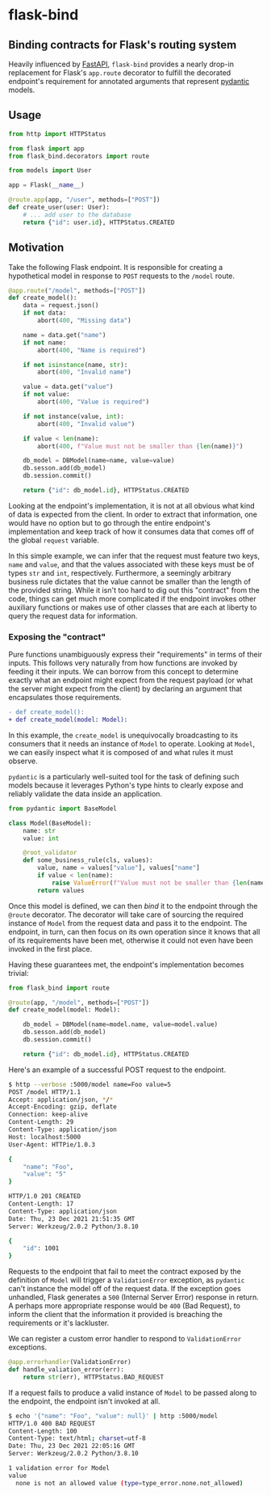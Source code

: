 # flask-bind

## Binding contracts for Flask's routing system

Heavily influenced by [FastAPI](https://fastapi.tiangolo.com/), `flask-bind` provides a nearly
drop-in replacement for Flask's `app.route` decorator to fulfill the decorated endpoint's
requirement for annotated arguments that represent [pydantic](https://pydantic-docs.helpmanual.io/)
models.

## Usage

```python
from http import HTTPStatus

from flask import app
from flask_bind.decorators import route

from models import User

app = Flask(__name__)

@route.app(app, "/user", methods=["POST"])
def create_user(user: User):
    # ... add user to the database
    return {"id": user.id}, HTTPStatus.CREATED
```

## Motivation

Take the following Flask endpoint. It is responsible for creating a hypothetical model in response to
`POST` requests to the `/model` route.

```python
@app.route("/model", methods=["POST"])
def create_model():
    data = request.json()
    if not data:
        abort(400, "Missing data")

    name = data.get("name")
    if not name:
        abort(400, "Name is required")

    if not isinstance(name, str):
        abort(400, "Invalid name")

    value = data.get("value")
    if not value:
        abort(400, "Value is required")

    if not instance(value, int):
        abort(400, "Invalid value")

    if value < len(name):
        abort(400, f"Value must not be smaller than {len(name)}")

    db_model = DBModel(name=name, value=value)
    db.sesson.add(db_model)
    db.session.commit()

    return {"id": db_model.id}, HTTPStatus.CREATED
```

Looking at the endpoint's implementation, it is not at all obvious what kind of data is expected
from the client. In order to extract that information, one would have no option but to go through
the entire endpoint's implementation and keep track of how it consumes data that comes off of the
global `request` variable.

In this simple example, we can infer that the request must feature two keys, `name` and `value`,
and that the values associated with these keys must be of types `str` and `int`, respectively.
Furthermore, a seemingly arbitrary business rule dictates that the value cannot be smaller than
the length of the provided string. While it isn't too hard to dig out this "contract" from the
code, things can get much more complicated if the endpoint invokes other auxiliary functions or
makes use of other classes that are each at liberty to query the request data for information.

### Exposing the "contract"

Pure functions unambiguously express their "requirements" in terms of their inputs. This follows
very naturally from how functions are invoked by feeding it their inputs. We can borrow from this
concept to determine exactly what an endpoint might expect from the request payload (or what the
server might expect from the client) by declaring an argument that encapsulates those requirements.

```diff
- def create_model():
+ def create_model(model: Model):
```

In this example, the `create_model` is unequivocally broadcasting to its consumers that it needs
an instance of `Model` to operate. Looking at `Model`, we can easily inspect what it is composed of
and what rules it must observe.

`pydantic` is a particularly well-suited tool for the task of defining such models because it
leverages Python's type hints to clearly expose and reliably validate the data inside an
application.

```python
from pydantic import BaseModel

class Model(BaseModel):
    name: str
    value: int

    @root_validator
    def some_business_rule(cls, values):
        value, name = values["value"], values["name"]
        if value < len(name):
            raise ValueError(f"Value must not be smaller than {len(name)}")
        return values
```

Once this model is defined, we can then _bind_ it to the endpoint through the `@route` decorator.
The decorator will take care of sourcing the required instance of `Model` from the request data and
pass it to the endpoint. The endpoint, in turn, can then focus on its own operation since it knows
that all of its requirements have been met, otherwise it could not even have been invoked in the
first place.

Having these guarantees met, the endpoint's implementation becomes trivial:

```python
from flask_bind import route

@route(app, "/model", methods=["POST"])
def create_model(model: Model):

    db_model = DBModel(name=model.name, value=model.value)
    db.sesson.add(db_model)
    db.session.commit()

    return {"id": db_model.id}, HTTPStatus.CREATED
```

Here's an example of a successful POST request to the endpoint.

```bash
$ http --verbose :5000/model name=Foo value=5
POST /model HTTP/1.1
Accept: application/json, */*
Accept-Encoding: gzip, deflate
Connection: keep-alive
Content-Length: 29
Content-Type: application/json
Host: localhost:5000
User-Agent: HTTPie/1.0.3

{
    "name": "Foo",
    "value": "5"
}

HTTP/1.0 201 CREATED
Content-Length: 17
Content-Type: application/json
Date: Thu, 23 Dec 2021 21:51:35 GMT
Server: Werkzeug/2.0.2 Python/3.8.10

{
    "id": 1001
}
```

Requests to the endpoint that fail to meet the contract exposed by the definition of `Model` will
trigger a `ValidationError` exception, as `pydantic` can't instance the model off of the request
data. If the exception goes unhandled, Flask generates a `500` (Internal Server Error) response in
return. A perhaps more appropriate response would be `400` (Bad Request), to inform the client
that the information it provided is breaching the requirements or it's lackluster.

We can register a custom error handler to respond to `ValidationError` exceptions.

```python
@app.errorhandler(ValidationError)
def handle_valiation_error(err):
    return str(err), HTTPStatus.BAD_REQUEST
```

If a request fails to produce a valid instance of `Model` to be passed along to the endpoint, the
endpoint isn't invoked at all.

```bash
$ echo '{"name": "Foo", "value": null}' | http :5000/model
HTTP/1.0 400 BAD REQUEST
Content-Length: 100
Content-Type: text/html; charset=utf-8
Date: Thu, 23 Dec 2021 22:05:16 GMT
Server: Werkzeug/2.0.2 Python/3.8.10

1 validation error for Model
value
  none is not an allowed value (type=type_error.none.not_allowed)
```
